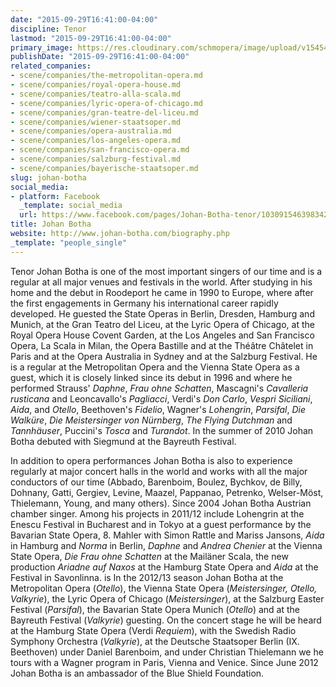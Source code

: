 ```yaml
---
date: "2015-09-29T16:41:00-04:00"
discipline: Tenor
lastmod: "2015-09-29T16:41:00-04:00"
primary_image: https://res.cloudinary.com/schmopera/image/upload/v1545409169/media/webhook-uploads/1443559110653/Botha.jpg.jpg
publishDate: "2015-09-29T16:41:00-04:00"
related_companies:
- scene/companies/the-metropolitan-opera.md
- scene/companies/royal-opera-house.md
- scene/companies/teatro-alla-scala.md
- scene/companies/lyric-opera-of-chicago.md
- scene/companies/gran-teatre-del-liceu.md
- scene/companies/wiener-staatsoper.md
- scene/companies/opera-australia.md
- scene/companies/los-angeles-opera.md
- scene/companies/san-francisco-opera.md
- scene/companies/salzburg-festival.md
- scene/companies/bayerische-staatsoper.md
slug: johan-botha
social_media:
- platform: Facebook
  _template: social_media
  url: https://www.facebook.com/pages/Johan-Botha-tenor/103091546398342?fref=ts
title: Johan Botha
website: http://www.johan-botha.com/biography.php
_template: "people_single"
---
```


Tenor Johan Botha is one of the most important singers of our time and is a regular at all major venues and festivals in the world. After studying in his home and the debut in Roodeport he came in 1990 to Europe, where after the first engagements in Germany his international career rapidly developed. He guested the State Operas in Berlin, Dresden, Hamburg and Munich, at the Gran Teatro del Liceu, at the Lyric Opera of Chicago, at the Royal Opera House Covent Garden, at the Los Angeles and San Francisco Opera, La Scala in Milan, the Opera Bastille and at the Théâtre Châtelet in Paris and at the Opera Australia in Sydney and at the Salzburg Festival. He is a regular at the Metropolitan Opera and the Vienna State Opera as a guest, which it is closely linked since its debut in 1996 and where he performed Strauss' *Daphne*, *Frau ohne Schatten*, Mascagni's *Cavalleria rusticana* and Leoncavallo's *Pagliacci*, Verdi's *Don Carlo*, *Vespri Siciliani*, *Aida*, and *Otello*, Beethoven's *Fidelio*, Wagner's *Lohengrin*, *Parsifal*, *Die Walküre*, *Die Meistersinger von Nürnberg*, *The Flying Dutchman* and *Tannhäuser*, Puccini's *Tosca* and *Turandot*. In the summer of 2010 Johan Botha debuted with Siegmund at the Bayreuth Festival. 

In addition to opera performances Johan Botha is also to experience regularly at major concert halls in the world and works with all the major conductors of our time (Abbado, Barenboim, Boulez, Bychkov, de Billy, Dohnany, Gatti, Gergiev, Levine, Maazel, Pappanao, Petrenko, Welser-Möst, Thielemann, Young, and many others). Since 2004 Johan Botha Austrian chamber singer. Among his projects in 2011/12 include Lohengrin at the Enescu Festival in Bucharest and in Tokyo at a guest performance by the Bavarian State Opera, 8. Mahler with Simon Rattle and Mariss Jansons, *Aida* in Hamburg and *Norma* in Berlin, *Daphne* and *Andrea Chenier* at the Vienna State Opera, *Die Frau ohne Schatten* at the Mailäner Scala, the new production *Ariadne auf Naxos* at the Hamburg State Opera and *Aida* at the Festival in Savonlinna. is In the 2012/13 season Johan Botha at the Metropolitan Opera (*Otello*), the Vienna State Opera (*Meistersinger, Otello, Valkyrie*), the Lyric Opera of Chicago (*Meistersinger*), at the Salzburg Easter Festival (*Parsifal*), the Bavarian State Opera Munich (*Otello*) and at the Bayreuth Festival (*Valkyrie*) guesting. On the concert stage he will be heard at the Hamburg State Opera (Verdi *Requiem*), with the Swedish Radio Symphony Orchestra (*Valkyrie*), at the Deutsche Staatsoper Berlin (IX. Beethoven) under Daniel Barenboim, and under Christian Thielemann we he tours with a Wagner program in Paris, Vienna and Venice. Since June 2012 Johan Botha is an ambassador of the Blue Shield Foundation. 

